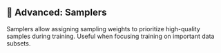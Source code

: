 ## 🎯 Advanced: Samplers

Samplers allow assigning sampling weights to prioritize high-quality samples during training. Useful when focusing training on important data subsets.
